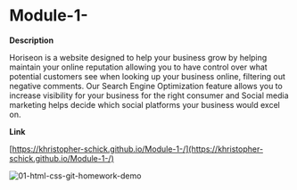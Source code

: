 # Module-1-

**Description**


Horiseon is a website designed to help your business grow by helping maintain your online reputation allowing you to have control over what potential customers see when looking up your business online, filtering out negative comments. Our Search Engine Optimization feature allows you to increase visibility for your business for the right consumer and Social media marketing helps decide which social platforms your business would excel on.

**Link**


[https://khristopher-schick.github.io/Module-1-/](https://khristopher-schick.github.io/Module-1-/)

<img>![01-html-css-git-homework-demo](https://user-images.githubusercontent.com/104205888/171525708-e63f6681-3a58-4b8a-b5e4-49e66ffedfec.png)

